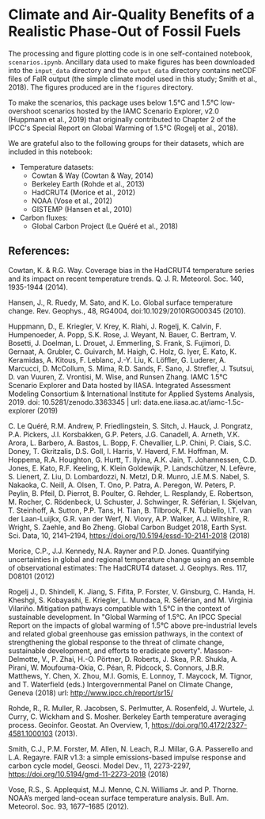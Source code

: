# Climate and Air-Quality Benefits of a Realistic Phase-Out of Fossil Fuels

The processing and figure plotting code is in one self-contained notebook, `scenarios.ipynb`. Ancillary data used to make figures has been downloaded into the `input_data` directory and the `output_data` directory contains netCDF files of FaIR output (the simple climate model used in this study; Smith et al., 2018). The figures produced are in the `figures` directory.

To make the scenarios, this package uses below 1.5&deg;C and 1.5&deg;C low-overshoot scenarios hosted by the IAMC Scenario Explorer, v2.0 (Huppmann et al., 2019) that originally contributed to Chapter 2 of the IPCC's Special Report on Global Warming of 1.5&deg;C (Rogelj et al., 2018). 

We are grateful also to the following groups for their datasets, which are included in this notebook:
- Temperature datasets:
  - Cowtan & Way (Cowtan & Way, 2014)
  - Berkeley Earth (Rohde et al., 2013)
  - HadCRUT4 (Morice et al., 2012)
  - NOAA (Vose et al., 2012)
  - GISTEMP (Hansen et al., 2010)
- Carbon fluxes:
  - Global Carbon Project (Le Quéré et al., 2018)


## References:
Cowtan, K. & R.G. Way. Coverage bias in the HadCRUT4 temperature series and its impact on recent temperature trends. Q. J. R. Meteorol. Soc. 140, 1935-1944 (2014).

Hansen, J., R. Ruedy, M. Sato, and K. Lo. Global surface temperature change. Rev. Geophys., 48, RG4004, doi:10.1029/2010RG000345 (2010).

Huppmann, D., E. Kriegler, V. Krey, K. Riahi, J. Rogelj, K. Calvin, F. Humpenoeder, A. Popp, S.K. Rose, J. Weyant, N. Bauer, C. Bertram, V. Bosetti, J. Doelman, L. Drouet, J. Emmerling, S. Frank, S. Fujimori, D. Gernaat, A. Grubler, C. Guivarch, M. Haigh, C. Holz, G. Iyer, E. Kato, K. Keramidas, A. Kitous, F. Leblanc, J.-Y. Liu, K. Löffler, G. Luderer, A. Marcucci, D. McCollum, S. Mima, R.D. Sands, F. Sano, J. Strefler, J. Tsutsui, D. van Vuuren, Z. Vrontisi, M. Wise, and Runsen Zhang. IAMC 1.5°C Scenario Explorer and Data hosted by IIASA. Integrated Assessment Modeling Consortium & International Institute for Applied Systems Analysis, 2019. doi: 10.5281/zenodo.3363345 | url: data.ene.iiasa.ac.at/iamc-1.5c-explorer (2019)

C. Le Quéré, R.M. Andrew, P. Friedlingstein, S. Sitch, J. Hauck, J. Pongratz, P.A. Pickers, J.I. Korsbakken, G.P. Peters, J.G. Canadell, A. Arneth, V.K. Arora, L. Barbero, A. Bastos, L. Bopp, F. Chevallier, L.P. Chini, P. Ciais, S.C. Doney, T. Gkritzalis, D.S. Goll, I. Harris, V. Haverd, F.M. Hoffman, M. Hoppema, R.A. Houghton, G. Hurtt, T. Ilyina, A.K. Jain, T. Johannessen, C.D. Jones, E. Kato, R.F. Keeling, K. Klein Goldewijk, P. Landschützer, N. Lefèvre, S. Lienert, Z. Liu, D. Lombardozzi, N. Metzl, D.R. Munro, J.E.M.S. Nabel, S. Nakaoka, C. Neill, A. Olsen, T. Ono, P. Patra, A. Peregon, W. Peters, P. Peylin, B. Pfeil, D. Pierrot, B. Poulter, G. Rehder, L. Resplandy, E. Robertson, M. Rocher, C. Rödenbeck, U. Schuster, J. Schwinger, R. Séférian, I. Skjelvan, T. Steinhoff, A. Sutton, P.P. Tans, H. Tian, B. Tilbrook, F.N. Tubiello, I.T. van der Laan-Luijkx, G.R. van der Werf, N. Viovy, A.P. Walker, A.J. Wiltshire, R. Wright, S. Zaehle, and Bo Zheng. Global Carbon Budget 2018, Earth Syst. Sci. Data, 10, 2141–2194, https://doi.org/10.5194/essd-10-2141-2018 (2018)

Morice, C.P., J.J. Kennedy, N.A. Rayner and P.D. Jones. Quantifying uncertainties in global and regional temperature change using an ensemble of observational estimates: The HadCRUT4 dataset. J. Geophys. Res. 117, D08101 (2012)

Rogelj J., D. Shindell, K. Jiang, S. Fifita, P. Forster, V. Ginsburg, C. Handa, H. Kheshgi, S. Kobayashi, E. Kriegler, L. Mundaca, R. Séférian, and M. Virginia Vilariño.
Mitigation pathways compatible with 1.5°C in the context of sustainable development.
In "Global Warming of 1.5°C. An IPCC Special Report on the impacts of global warming of 1.5°C above pre-industrial levels and related global greenhouse gas emission pathways, in the context of strengthening the global response to the threat of climate change, sustainable development, and efforts to eradicate poverty".
Masson-Delmotte, V., P. Zhai, H.-O. Pörtner, D. Roberts, J. Skea, P.R. Shukla, A. Pirani, W. Moufouma-Okia, C. Péan, R. Pidcock, S. Connors, J.B.R. Matthews, Y. Chen, X. Zhou, M.I. Gomis, E. Lonnoy, T. Maycock, M. Tignor, and T. Waterfield (eds.)
Intergovernmental Panel on Climate Change, Geneva (2018)
url: http://www.ipcc.ch/report/sr15/

Rohde, R., R. Muller, R. Jacobsen, S. Perlmutter, A. Rosenfeld, J. Wurtele, J. Curry, C. Wickham and S. Mosher. Berkeley Earth temperature averaging process. Geoinfor. Geostat. An Overview, 1, https://doi.org/10.4172/2327-4581.1000103 (2013).

Smith, C.J., P.M. Forster, M. Allen, N. Leach, R.J. Millar, G.A. Passerello and L.A. Regayre. FAIR v1.3: a simple emissions-based impulse response and carbon cycle model, Geosci. Model Dev., 11, 2273-2297, https://doi.org/10.5194/gmd-11-2273-2018 (2018)

Vose, R.S., S. Applequist, M.J. Menne, C.N. Williams Jr. and P. Thorne. NOAA’s merged land–ocean surface temperature analysis. Bull. Am. Meteorol. Soc. 93, 1677–1685 (2012).
